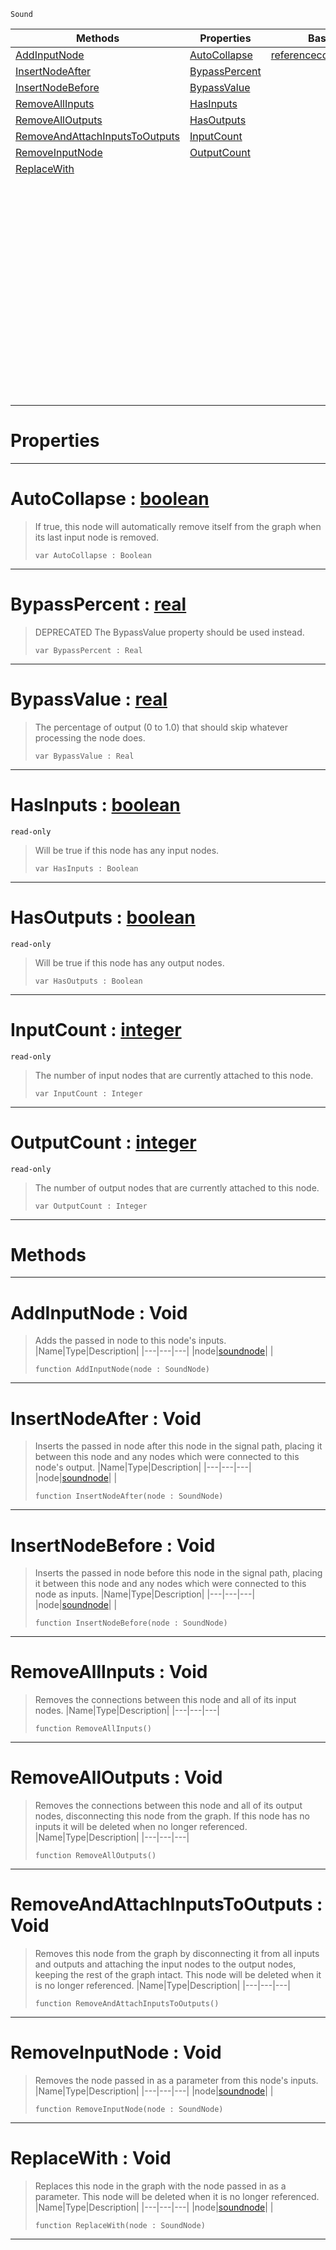  `Sound`

|Methods|Properties|Base Classes|Derived Classes|
|---|---|---|---|
|[ AddInputNode](soundnode.md#addinputnode-void)|[ AutoCollapse](soundnode.md#autocollapse-zilch-engine)|[referencecountedeventobject](referencecountedeventobject.md)|[additivesynthnode](additivesynthnode.md)|
|[ InsertNodeAfter](soundnode.md#insertnodeafter-void)|[ BypassPercent](soundnode.md#bypasspercent-zilch-engin)| |[addnoisenode](addnoisenode.md)|
|[ InsertNodeBefore](soundnode.md#insertnodebefore-void)|[ BypassValue](soundnode.md#bypassvalue-zilch-engine)| |[bandpassnode](bandpassnode.md)|
|[ RemoveAllInputs](soundnode.md#removeallinputs-void)|[ HasInputs](soundnode.md#hasinputs-zilch-engine-do)| |[chorusnode](chorusnode.md)|
|[ RemoveAllOutputs](soundnode.md#removealloutputs-void)|[ HasOutputs](soundnode.md#hasoutputs-zilch-engine-d)| |[compressornode](compressornode.md)|
|[ RemoveAndAttachInputsToOutputs](soundnode.md#removeandattachinputstoo)|[ InputCount](soundnode.md#inputcount-zilch-engine-d)| |[customaudionode](customaudionode.md)|
|[ RemoveInputNode](soundnode.md#removeinputnode-void)|[ OutputCount](soundnode.md#outputcount-zilch-engine)| |[delaynode](delaynode.md)|
|[ ReplaceWith](soundnode.md#replacewith-void)| | |[equalizernode](equalizernode.md)|
| | | |[expandernode](expandernode.md)|
| | | |[flangernode](flangernode.md)|
| | | |[generatedwavenode](generatedwavenode.md)|
| | | |[granularsynthnode](granularsynthnode.md)|
| | | |[highpassnode](highpassnode.md)|
| | | |[lowpassnode](lowpassnode.md)|
| | | |[microphoneinputnode](microphoneinputnode.md)|
| | | |[modulationnode](modulationnode.md)|
| | | |[panningnode](panningnode.md)|
| | | |[pitchnode](pitchnode.md)|
| | | |[recordingnode](recordingnode.md)|
| | | |[reverbnode](reverbnode.md)|
| | | |[saveaudionode](saveaudionode.md)|
| | | |[volumenode](volumenode.md)|


 #  Properties


---  
 #  AutoCollapse : [boolean](../nada_base_types/boolean.md)

> If true, this node will automatically remove itself from the graph when its last input node is removed.
> ``` lang=cpp, name=Nada
> var AutoCollapse : Boolean


---  
 #  BypassPercent : [real](../nada_base_types/real.md)

> DEPRECATED The BypassValue property should be used instead.
> ``` lang=cpp, name=Nada
> var BypassPercent : Real


---  
 #  BypassValue : [real](../nada_base_types/real.md)

> The percentage of output (0 to 1.0) that should skip whatever processing the node does.
> ``` lang=cpp, name=Nada
> var BypassValue : Real


---  
 #  HasInputs : [boolean](../nada_base_types/boolean.md)

 `read-only`

> Will be true if this node has any input nodes.
> ``` lang=cpp, name=Nada
> var HasInputs : Boolean


---  
 #  HasOutputs : [boolean](../nada_base_types/boolean.md)

 `read-only`

> Will be true if this node has any output nodes.
> ``` lang=cpp, name=Nada
> var HasOutputs : Boolean


---  
 #  InputCount : [integer](../nada_base_types/integer.md)

 `read-only`

> The number of input nodes that are currently attached to this node.
> ``` lang=cpp, name=Nada
> var InputCount : Integer


---  
 #  OutputCount : [integer](../nada_base_types/integer.md)

 `read-only`

> The number of output nodes that are currently attached to this node.
> ``` lang=cpp, name=Nada
> var OutputCount : Integer


---  
 #  Methods


---  
 #  AddInputNode : Void

> Adds the passed in node to this node's inputs.
> |Name|Type|Description|
> |---|---|---|
> |node|[soundnode](soundnode.md)| |
> ``` lang=cpp, name=Nada
> function AddInputNode(node : SoundNode)
> ``` 


---  
 #  InsertNodeAfter : Void

> Inserts the passed in node after this node in the signal path, placing it between this node and any nodes which were connected to this node's output.
> |Name|Type|Description|
> |---|---|---|
> |node|[soundnode](soundnode.md)| |
> ``` lang=cpp, name=Nada
> function InsertNodeAfter(node : SoundNode)
> ``` 


---  
 #  InsertNodeBefore : Void

> Inserts the passed in node before this node in the signal path, placing it between this node and any nodes which were connected to this node as inputs.
> |Name|Type|Description|
> |---|---|---|
> |node|[soundnode](soundnode.md)| |
> ``` lang=cpp, name=Nada
> function InsertNodeBefore(node : SoundNode)
> ``` 


---  
 #  RemoveAllInputs : Void

> Removes the connections between this node and all of its input nodes.
> |Name|Type|Description|
> |---|---|---|
> ``` lang=cpp, name=Nada
> function RemoveAllInputs()
> ``` 


---  
 #  RemoveAllOutputs : Void

> Removes the connections between this node and all of its output nodes, disconnecting this node from the graph. If this node has no inputs it will be deleted when no longer referenced.
> |Name|Type|Description|
> |---|---|---|
> ``` lang=cpp, name=Nada
> function RemoveAllOutputs()
> ``` 


---  
 #  RemoveAndAttachInputsToOutputs : Void

> Removes this node from the graph by disconnecting it from all inputs and outputs and attaching the input nodes to the output nodes, keeping the rest of the graph intact. This node will be deleted when it is no longer referenced.
> |Name|Type|Description|
> |---|---|---|
> ``` lang=cpp, name=Nada
> function RemoveAndAttachInputsToOutputs()
> ``` 


---  
 #  RemoveInputNode : Void

> Removes the node passed in as a parameter from this node's inputs.
> |Name|Type|Description|
> |---|---|---|
> |node|[soundnode](soundnode.md)| |
> ``` lang=cpp, name=Nada
> function RemoveInputNode(node : SoundNode)
> ``` 


---  
 #  ReplaceWith : Void

> Replaces this node in the graph with the node passed in as a parameter. This node will be deleted when it is no longer referenced.
> |Name|Type|Description|
> |---|---|---|
> |node|[soundnode](soundnode.md)| |
> ``` lang=cpp, name=Nada
> function ReplaceWith(node : SoundNode)
> ``` 


---  
 

 